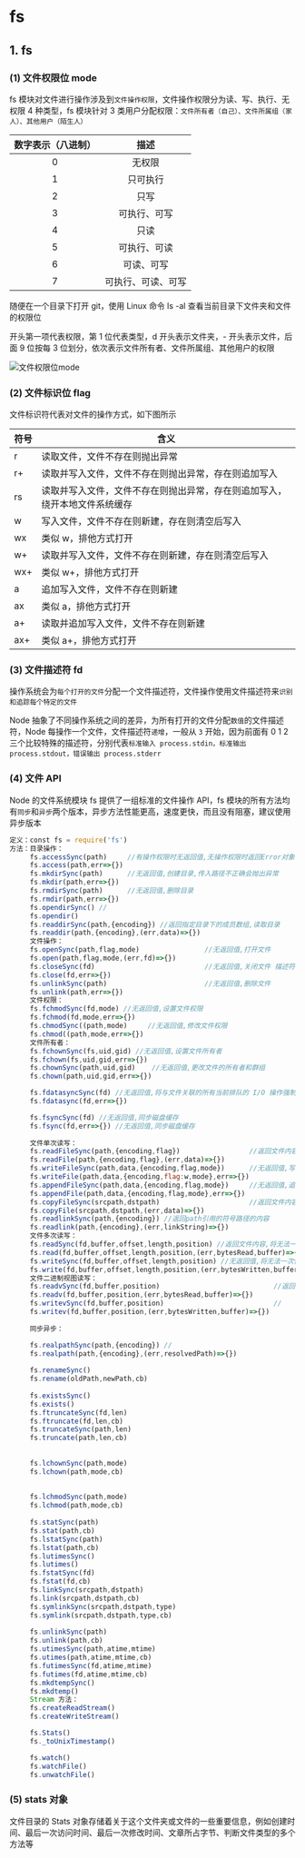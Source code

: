 # fs

## 1. fs

### (1) 文件权限位 mode

fs 模块对文件进行操作涉及到`文件操作权限`，文件操作权限分为读、写、执行、无权限 4 种类型，fs 模块针对 3 类用户分配权限：`文件所有者（自己）、文件所属组（家人）、其他用户（陌生人）`

|数字表示（八进制）|描述|
|:-:|:-:|
|0|无权限|
|1|只可执行|
|2|只写|
|3|可执行、可写|
|4|只读|
|5|可执行、可读|
|6|可读、可写|
|7|可执行、可读、可写|

随便在一个目录下打开 git，使用 Linux 命令 ls -al 查看当前目录下文件夹和文件的权限位

开头第一项代表权限，第 1 位代表类型，d 开头表示文件夹，- 开头表示文件，后面 9 位按每 3 位划分，依次表示文件所有者、文件所属组、其他用户的权限

![文件权限位mode]()

### (2) 文件标识位 flag

文件标识符代表对文件的操作方式，如下图所示

|符号|含义|
|----|---|
|r|读取文件，文件不存在则抛出异常|
|r+|读取并写入文件，文件不存在则抛出异常，存在则追加写入|
|rs|读取并写入文件，文件不存在则抛出异常，存在则追加写入，绕开本地文件系统缓存|
|w|写入文件，文件不存在则新建，存在则清空后写入|
|wx|类似 w，排他方式打开|
|w+|读取并写入文件，文件不存在则新建，存在则清空后写入|
|wx+|类似 w+，排他方式打开|
|a|追加写入文件，文件不存在则新建|
|ax|类似 a，排他方式打开|
|a+|读取并追加写入文件，文件不存在则新建|
|ax+|类似 a+，排他方式打开|

### (3) 文件描述符 fd

操作系统会为`每个打开的文件`分配一个文件描述符，文件操作使用文件描述符来`识别和追踪每个特定的文件`

Node 抽象了不同操作系统之间的差异，为所有打开的文件分配`数值`的文件描述符，Node 每操作一个文件，文件描述符`递增`，一般从 `3` 开始，因为前面有 0 1 2 三个比较特殊的描述符，分别代表`标准输入 process.stdin，标准输出 process.stdout，错误输出 process.stderr`

### (4) 文件 API

Node 的文件系统模块 fs 提供了一组标准的文件操作 API，fs 模块的所有方法均有`同步`和`异步`两个版本，异步方法性能更高，速度更快，而且没有阻塞，建议使用异步版本

```js
定义：const fs = require('fs')
方法：目录操作：
     fs.accessSync(path)     //有操作权限时无返回值,无操作权限时返回Error对象,查看是否对指定目录具有操作权限
     fs.access(path,err=>{})
     fs.mkdirSync(path)      //无返回值,创建目录,传入路径不正确会抛出异常
     fs.mkdir(path,err=>{})
     fs.rmdirSync(path)      //无返回值,删除目录
     fs.rmdir(path,err=>{})
     fs.opendirSync() //
     fs.opendir()
     fs.readdirSync(path,{encoding}) //返回指定目录下的成员数组,读取目录
     fs.readdir(path,{encoding},(err,data)=>{})
     文件操作：
     fs.openSync(path,flag,mode)                //无返回值,打开文件
     fs.open(path,flag,mode,(err,fd)=>{})
     fs.closeSync(fd)                           //无返回值,关闭文件 描述符？
     fs.close(fd,err=>{})    
     fs.unlinkSync(path)                        //无返回值,删除文件
     fs.unlink(path,err=>{})
     文件权限：
     fs.fchmodSync(fd,mode) //无返回值,设置文件权限
     fs.fchmod(fd,mode,err=>{})
     fs.chmodSync((path,mode)     //无返回值,修改文件权限
     fs.chmod((path,mode,err=>{})
     文件所有者：
     fs.fchownSync(fs,uid,gid) //无返回值,设置文件所有者
     fs.fchown(fs,uid,gid,err=>{})
     fs.chownSync(path,uid,gid)    //无返回值,更改文件的所有者和群组
     fs.chown(path,uid,gid,err=>{})

     fs.fdatasyncSync(fd) //无返回值,将与文件关联的所有当前排队的 I/O 操作强制为操作系统的同步 I/O 完成状态
     fs.fdatasync(fd,err=>{})

     fs.fsyncSync(fd) //无返回值,同步磁盘缓存
     fs.fsync(fd,err=>{}) //无返回值,同步磁盘缓存
                        
     文件单次读写：
     fs.readFileSync(path,{encoding,flag})                 //返回文件内容,读取文件
     fs.readFile(path,{encoding,flag},(err,data)=>{})          
     fs.writeFileSync(path,data,{encoding,flag,mode})      //无返回值,写入文件
     fs.writeFile(path,data,{encoding,flag:w,mode},err=>{})  
     fs.appendFileSync(path,data,{encoding,flag,mode})     //无返回值,追加写入文件
     fs.appendFile(path,data,{encoding,flag,mode},err=>{}) 
     fs.copyFileSync(srcpath,dstpath)                      //返回文件内容,拷贝写入文件,目标文件不存在则新建并拷贝
     fs.copyFile(srcpath,dstpath,(err,data)=>{})        
     fs.readlinkSync(path,{encoding}) //返回path引用的符号路径的内容
     fs.readlink(path,{encoding},(err,linkString)=>{})                  
     文件多次读写：
     fs.readSync(fd,buffer,offset,length,position) //返回文件内容,将无法一次性读取全部内容的大文件分多次读取到buffer
     fs.read(fd,buffer,offset,length,position,(err,bytesRead,buffer)=>{}) //offset:向buffer写入的初始位置,length:读取文件的长度,position:读取文件的初始位置,bytesRead:实际读取的字节数
     fs.writeSync(fd,buffer,offset,length,position) //无返回值,将无法一次性写入全部内容的buffer分多次写入文件
     fs.write(fd,buffer,offset,length,position,(err,bytesWritten,buffer)=>{}) //offset:从buffer读取的初始位置,length:读取buffer的字节数,position:写入文件初始位置,bytesWritten:实际写入的字节数
     文件二进制视图读写：
     fs.readvSync(fd,buffer,position)                            //返回文件内容,读取指定文件并写入ArrayBufferView数组
     fs.readv(fd,buffer,position,(err,bytesRead,buffer)=>{})     
     fs.writevSync(fd,buffer,position)                           //
     fs.writev(fd,buffer,position,(err,bytesWritten,buffer)=>{}) 
     
     同步异步：

     fs.realpathSync(path,{encoding}) //
     fs.realpath(path,{encoding},(err,resolvedPath)=>{})
     
     fs.renameSync()
     fs.rename(oldPath,newPath,cb)
     
     fs.existsSync()
     fs.exists()
     fs.ftruncateSync(fd,len)
     fs.ftruncate(fd,len,cb)
     fs.truncateSync(path,len)
     fs.truncate(path,len,cb)
     
     
     fs.lchownSync(path,mode)
     fs.lchown(path,mode,cb)
     
     
     fs.lchmodSync(path,mode)
     fs.lchmod(path,mode,cb)
     
     fs.statSync(path)
     fs.stat(path,cb)
     fs.lstatSync(path)
     fs.lstat(path,cb)
     fs.lutimesSync()
     fs.lutimes()
     fs.fstatSync(fd)
     fs.fstat(fd,cb)
     fs.linkSync(srcpath,dstpath)
     fs.link(srcpath,dstpath,cb)
     fs.symlinkSync(srcpath,dstpath,type)
     fs.symlink(srcpath,dstpath,type,cb)
     
     fs.unlinkSync(path)
     fs.unlink(path,cb)
     fs.utimesSync(path,atime,mtime)
     fs.utimes(path,atime,mtime,cb)
     fs.futimesSync(fd,atime,mtime)
     fs.futimes(fd,atime,mtime,cb)
     fs.mkdtempSync()
     fs.mkdtemp()
     Stream 方法：
     fs.createReadStream()
     fs.createWriteStream()

     fs.Stats()
     fs._toUnixTimestamp()

     fs.watch()
     fs.watchFile()
     fs.unwatchFile()
```

### (5) stats 对象

文件目录的 Stats 对象存储着关于这个文件夹或文件的一些重要信息，例如创建时间、最后一次访问时间、最后一次修改时间、文章所占字节、判断文件类型的多个方法等

```js

```
